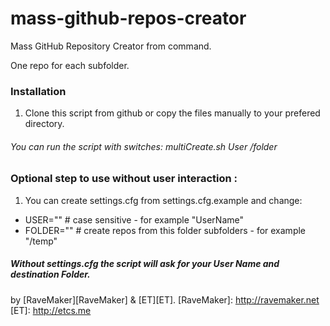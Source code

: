 mass-github-repos-creator
=========================

Mass GitHub Repository Creator from command.

One repo for each subfolder.

### Installation

1. Clone this script from github or copy the files manually to your prefered directory.

###### You can run the script with switches: multiCreate.sh User /folder

### Optional step to use without user interaction :

1. You can create settings.cfg from settings.cfg.example and change:

- USER="" # case sensitive - for example "UserName"
- FOLDER="" # create repos from this folder subfolders - for example "/temp"

##### Without settings.cfg the script will ask for your User Name and destination Folder.


by [RaveMaker][RaveMaker] & [ET][ET].
[RaveMaker]: http://ravemaker.net
[ET]: http://etcs.me

